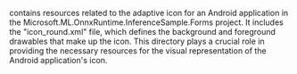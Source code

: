 contains resources related to the adaptive icon for an Android application in the Microsoft.ML.OnnxRuntime.InferenceSample.Forms project. It includes the "icon_round.xml" file, which defines the background and foreground drawables that make up the icon. This directory plays a crucial role in providing the necessary resources for the visual representation of the Android application's icon.